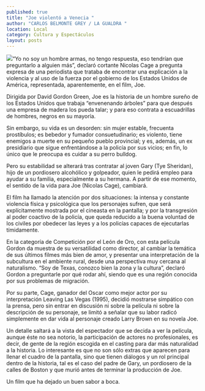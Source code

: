 ```yaml
---
published: true
title: "Joe violentó a Venecia "
author: "CARLOS BELMONTE GREY / LA GUALDRA "
location: Local
category: Cultura y Espectáculos
layout: posts
---
```


![](http://i.imgur.com/B71RwIqm.jpg)“Yo no soy un hombre armas, no tengo respuesta, eso tendrían que preguntarlo a alguien más”, declaró cortante Nicolas Cage a pregunta expresa de una periodista que trataba de encontrar una explicación a la violencia y al uso de la fuerza por el gobierno de los Estados Unidos de América, representada, aparentemente, en el film, Joe.

Dirigida por David Gordon Green, Joe es la historia de un hombre sureño de los Estados Unidos que trabaja “envenenando árboles” para que después una empresa de madera los pueda talar; y para eso contrata a escuadrillas de hombres, negros en su mayoría.

Sin embargo, su vida es un desorden: sin mujer estable, frecuenta prostíbulos; es bebedor y fumador consuetudinario; es violento, tiene enemigos a muerte en su pequeño pueblo provincial; y es, además, un ex presidiario que sigue enfrentándose a la policía por sus vicios; en fin, lo único que le preocupa es cuidar a su perro bulldog.

Pero su estabilidad se alterará tras contratar al joven Gary (Tye Sheridan), hijo de un pordiosero alcohólico y golpeador, quien le pedirá empleo para ayudar a su familia, especialmente a su hermana. A partir de ese momento, el sentido de la vida para Joe (Nicolas Cage), cambiará.

El film ha llamado la atención por dos situaciones: la intensa y constante violencia física y psicológica que los personajes sufren, que será explícitamente mostrada por el cineasta en la pantalla; y por la transgresión al poder coactivo de la policía, que queda reducido a la buena voluntad de los civiles por obedecer las leyes y a los policías capaces de ejecutarlas tímidamente.

En la categoría de Competición por el León de Oro, con esta película Gordon da muestra de su versatilidad como director, al cambiar la temática de sus últimos filmes más bien de amor, y presentar una interpretación de la subcultura en el ambiente rural, desde una perspectiva muy cercana al naturalismo. “Soy de Texas, conozco bien la zona y la cultura”, declaró Gordon a preguntarle por qué rodar ahí, siendo que es una región conocida por sus problemas de migración.

Por su parte, Cage, ganador del Oscar como mejor actor por su interpretación Leaving Las Vegas (1995), decidió mostrarse simpático con la prensa, pero sin entrar en discusión ni sobre la película ni sobre la descripción de su personaje, se limitó a señalar que su labor radicó simplemente en dar vida al personaje creado Larry Brown en su novela Joe.

Un detalle saltará a la vista del espectador que se decida a ver la película, aunque éste no sea notorio, la participación de actores no profesionales, es decir, de gente de la región escogida en el casting para dar más naturalidad a la historia. Lo interesante es que no son sólo extras que aparecen para llenar el cuadro de la pantalla, sino que tienen diálogos y un rol principal dentro de la historia, tal es el caso del padre de Gary, un pordiosero de la calles de Boston y que murió antes de terminar la producción de Joe.

Un film que ha dejado un buen sabor a boca.

